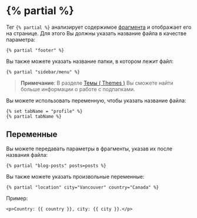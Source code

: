 # {% partial %}

Тег `{% partial %}` анализирует содержимое [фрагмента](./cms/partials) и отображает его на странице. Для этого Вы должны указать название файла в качестве параметра:

    {% partial "footer" %}

Вы также можете указать название папки, в котором лежит файл:

    {% partial "sidebar/menu" %}

> **Примечание**: В разделе [Темы ( Themes )](./cms/themes#subdirectories) Вы сможете найти больше информации о работе с подпапками.

Вы можете использовать переменную, чтобы указать название файла:

    {% set tabName = "profile" %}
    {% partial tabName %}

<a name="variables"></a>
## Переменные

Вы можете передавать параметры в фрагменты, указав их после названия файла:

    {% partial "blog-posts" posts=posts %}

Вы также можете указать произвольные переменные:

    {% partial "location" city="Vancouver" country="Canada" %}

Пример:

    <p>Country: {{ country }}, city: {{ city }}.</p>
